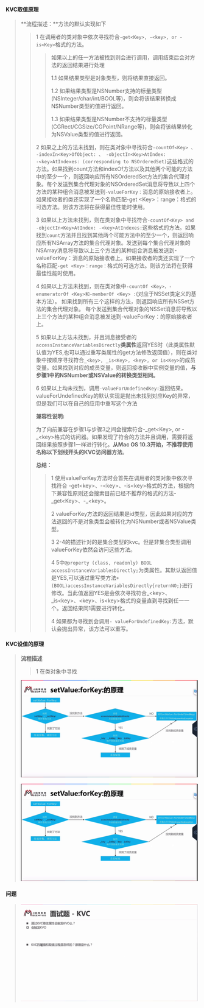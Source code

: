 #### **KVC取值原理**

> **流程描述：**方法的默认实现如下
>
> > 1 在调用者的类对象中依次寻找符合`-get<Key>, -<key>, or -is<Key>`格式的方法。
> >
> > > 如果以上的任一方法被找到则会进行调用，调用结束后会对方法的返回结果进行处理
> > >
> > > 1.1 如果结果类型是对象类型，则将结果直接返回。
> > >
> > > 1.2 如果结果类型是NSNumber支持的标量类型\(NSInteger/char/int/BOOL等\)，则会将该结果转换成NSNumber类型的值进行返回。
> > >
> > > 1.3 如果结果类型是NSNumber不支持的标量类型\(CGRect/CGSize/CGPoint/NRange等\)，则会将该结果转化为NSValue类型的值进行返回。
> >
> > 2 如果之上的方法未找到，则在类对象中寻找符合`-countOf<Key> 、 -indexIn<Key>OfObject: 、 -objectIn<Key>AtIndex:`  
> > `-<key>AtIndexes: (corresponding to NSOrderedSet)`这些格式的方法。如果找到count方法和indexOf方法以及其他两个可能的方法中的至少一个，则返回响应所有NSOrderedSet方法的集合代理对象。每个发送到集合代理对象的NSOrderedSet消息将导致以上四个方法的某种组合消息被发送到`-valueForKey：`消息的原始接收者上。如果接收者的类还实现了一个名称匹配-get &lt;Key&gt;：range：格式的可选方法。则该方法将在获得最佳性能时使用。
> >
> > 3 如果以上方法未找到，则在类对象中寻找符合`-countOf<Key> and -objectIn<Key>AtIndex: -<key>AtIndexes:`这些格式的方法。如果找到`count`方法并且找到其他两个可能方法中的至少一个，则返回响应所有NSArray方法的集合代理对象。发送到每个集合代理对象的NSArray消息将导致以上三个方法的某种组合消息被发送到-valueForKey：消息的原始接收者上。如果接收者的类还实现了一个名称匹配`-get <Key>：range：`格式的可选方法。则该方法将在获得最佳性能时使用。
> >
> > 4  如果以上方法未找到，则在类对象中`-countOf <Key>，-enumeratorOf <Key>和-memberOf <Key> :`\(对应于NSSet类定义的基本方法）。 如果找到所有三个这样的方法，则返回响应所有NSSet方法的集合代理对象。 每个发送到集合代理对象的NSSet消息将导致以上三个方法的某种组合消息被发送到-valueForKey：的原始接收者上。
> >
> > 5 如果以上方法未找到，并且消息接受者的`accessInstanceVariablesDirectly`**类属性**返回YES时（此类属性默认值为YES,也可以通过重写类属性的get方法修改返回值），则在类对象中按顺序寻找符合`_<key>, _is<Key>, <key>, or is<Key>`的成员变量。如果找到对应的成员变量，则返回接收器中实例变量的值，**与步骤1中的NSNumber或NSValue的转换类型相同。**
> >
> > 6 如果以上均未找到，调用`-valueForUndefinedKey:`返回结果。valueForUndefinedKey的默认实现是抛出未找到对应Key的异常，但是我们可以在自己的应用中重写这个方法
> >
> > **兼容性说明:**
> >
> > 为了向前兼容在步骤1与步骤3之间会搜索符合-\_get&lt;Key&gt;, or -\_&lt;key&gt;格式的访问器。如果发现了符合的方法并且调用，需要将返回结果按照步骤1一样进行转化。**从Mac OS 10.3开始，不推荐使用名称以下划线开头的KVC访问器方法**。
> >
> > **总结：**
> >
> > > 1 使用valueForKey方法时会首先在调用者的类对象中依次寻找符合 -get&lt;key&gt;、-&lt;key&gt;、-is&lt;key&gt;格式的方法，根据向下兼容性原则还会搜索目前已经不推荐的格式的方法-\_get&lt;Key&gt;、-\_&lt;key&gt;。
> > >
> > > 2 valueForKey方法的返回结果是id类型，因此如果对应的方法返回的不是对象类型会被转化为NSNumber或者NSValue类型。
> > >
> > > 3 2-4的描述针对的是集合类型的kvc。但是非集合类型调用valueForKey依然会访问这些方法。
> > >
> > > 4 5中`@property (class, readonly) BOOL accessInstanceVariablesDirectly;`为类属性。其默认返回值是YES,可以通过重写类方法`+(BOOL)accessInstanceVariablesDirectly{returnNO;}`进行修改。当此值返回YES是会依次寻找符合\_&lt;key&gt;、\_is&lt;key&gt;、&lt;key&gt;、is&lt;key&gt;格式的变量直到寻找到任一一个。返回结果同1需要进行转化。
> > >
> > > 4 如果都为寻找到会调用`- valueForUndefinedKey:`方法，默认会抛出异常，该方法可以重写。

#### **KVC设值的原理**

> **流程描述**
>
> > 1 在类对象中寻找
>
> ![](/assets/KVC01.png)
>
> ![](/assets/KVC01.png)

#### 问题

> ![](/assets/KVC03.png)



